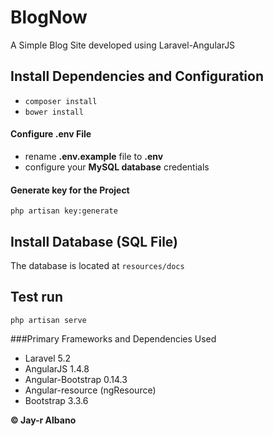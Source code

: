 # BlogNow
A Simple Blog Site developed using Laravel-AngularJS

## Install Dependencies and Configuration
* `composer install`
* `bower install`

#### Configure .env File ####
* rename **.env.example** file to **.env**
* configure your **MySQL database** credentials

#### Generate key for the Project ####
`php artisan key:generate`

## Install Database (SQL File)
The database is located at `resources/docs`

## Test run
`php artisan serve`

###Primary Frameworks and Dependencies Used
* Laravel 5.2
* AngularJS 1.4.8
* Angular-Bootstrap 0.14.3
* Angular-resource (ngResource)
* Bootstrap 3.3.6

**© Jay-r Albano**
